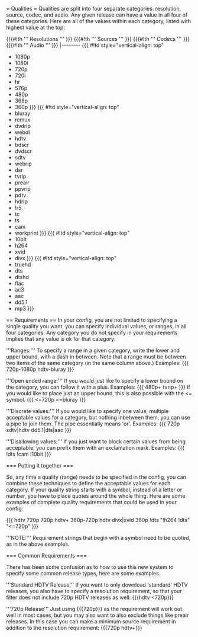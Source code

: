 = Qualities =
Qualities are split into four separate categories: resolution, source, codec, and audio. Any given release can have a value in all four of these categories. Here are all of the values within each category, listed with highest value at the top:

{{{#!th
''' Resolutions '''
}}}
{{{#!th
''' Sources '''
}}}
{{{#!th
''' Codecs '''
}}}
{{{#!th
''' Audio '''
}}}
|--------
{{{
#!td style="vertical-align: top"
- 1080p
- 1080i
- 720p
- 720i
- hr
- 576p
- 480p
- 368p
- 360p
}}}
{{{
#!td style="vertical-align: top"
- bluray
- remux
- dvdrip
- webdl
- hdtv
- bdscr
- dvdscr
- sdtv
- webrip
- dsr
- tvrip
- preair
- ppvrip
- pdtv
- hdrip
- !r5
- tc
- ts
- cam
- workprint
}}}
{{{
#!td style="vertical-align: top"
- 10bit
- h264
- xvid
- divx
}}}
{{{
#!td style="vertical-align: top"
- truehd
- dts
- dtshd
- flac
- ac3
- aac
- dd5.1
- mp3
}}}

== Requirements ==
In your config, you are not limited to specifying a single quality you want, you can specify individual values, or ranges, in all four categories. Any category you do not specify in your requirements implies that any value is ok for that category.

'''Ranges:'''
To specify a range in a given category, write the lower and upper bound, with a dash in between. Note that a range must be between two items of the same category (in the same column above.) Examples:
{{{
720p-1080p
hdtv-bluray
}}}

'''Open ended range:'''
If you would just like to specify a lower bound on the category, you can follow it with a plus. Examples:
{{{
480p+
tvrip+
}}}
If you would like to place just an upper bound, this is also possible with the <= symbol.
{{{
<=720p
<=bluray
}}}

'''Discrete values:'''
If you would like to specify one value, multiple acceptable values for a category, but nothing inbetween them, you can use a pipe to join them. The pipe essentially means 'or'. Examples:
{{{
720p
sdtv|hdtv
dd5.1|dts|aac
}}}

'''Disallowing values:'''
If you just want to block certain values from being acceptable, you can prefix them with an exclamation mark. Examples:
{{{
!dts
!cam
!10bit
}}}

=== Putting it together ===

So, any time a quality (range) needs to be specified in the config, you can combine these techniques to define the acceptable values for each category. If your quality string starts with a symbol, instead of a letter or number, you have to place quotes around the whole thing. Here are some examples of complete quality requirements that could be used in your config:

{{{
hdtv
720p
720p hdtv+
360p-720p hdtv divx|xvid
360p !dts
"!h264 !dts"
"<=720p"
}}}

'''NOTE:''' Requirement strings that begin with a symbol need to be quoted, as in the above examples.

=== Common Requirements ===

There has been some confusion as to how to use this new system to specify some common release types, here are some examples.

'''Standard HDTV Release'''
  If you want to only download 'standard' HDTV releases, you also have to specify a resolution requirement, so that your filter does not include 720p HDTV releases as well: {{{hdtv <720p}}}

'''720p Release'''
  Just using {{{720p}}} as the requirement will work out well in most cases, but you may also want to also exclude things like preair releases. In this case you can make a minimum source requirement in addition to the resolution requirement: {{{720p hdtv+}}}